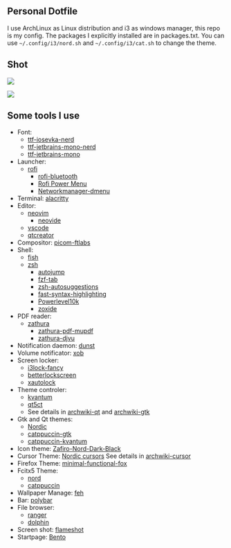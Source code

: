 ## Personal Dotfile

I use ArchLinux as Linux distribution and i3 as windows manager, this repo is my config. The packages I explicitly installed are in packages.txt. You can use <code>~/.config/i3/nord.sh</code>
and <code>~/.config/i3/cat.sh</code> to change the theme.

## Shot

![](https://raw.githubusercontent.com/charleschetty/picturebed/main/picture/2023-02-02_20-56.png)

![](https://raw.githubusercontent.com/charleschetty/picturebed/main/picture/2023-02-02_21-06.png)


## Some tools I use 

- Font:
  - [ttf-iosevka-nerd](https://archlinux.org/packages/community/any/ttf-iosevka-nerd/)
  - [ttf-jetbrains-mono-nerd](https://archlinux.org/packages/community/any/ttf-jetbrains-mono-nerd/)
  - [ttf-jetbrains-mono](https://archlinux.org/packages/community/any/ttf-jetbrains-mono/)
- Launcher: 
  - [rofi](https://archlinux.org/packages/community/x86_64/rofi/)
    - [rofi-bluetooth](https://github.com/nickclyde/rofi-bluetooth)
    - [Rofi Power Menu](https://github.com/jluttine/rofi-power-menu)
    - [Networkmanager-dmenu](https://github.com/firecat53/networkmanager-dmenu)
- Terminal: [alacritty](https://archlinux.org/packages/community/x86_64/alacritty/)
- Editor:
  - [neovim](https://archlinux.org/packages/community/x86_64/neovim/)
    - [neovide](https://archlinux.org/packages/community/x86_64/neovide/)
  - [vscode](visual-studio-code-bin)
  - [qtcreator](https://archlinux.org/packages/extra/x86_64/qtcreator/)
- Compositor: [picom-ftlabs](https://aur.archlinux.org/packages/picom-ftlabs-git)
- Shell: 
  - [fish](https://archlinux.org/packages/community/x86_64/fish/)
  - [zsh](https://archlinux.org/packages/extra/x86_64/zsh/)
    - [autojump](https://aur.archlinux.org/packages/autojump)
    - [fzf-tab](https://github.com/Aloxaf/fzf-tab)
    - [zsh-autosuggestions](https://github.com/zsh-users/zsh-autosuggestions)
    - [fast-syntax-highlighting](https://github.com/zdharma-continuum/fast-syntax-highlighting)
    - [Powerlevel10k](https://aur.archlinux.org/packages/zsh-theme-powerlevel10k-git)
    - [zoxide](https://archlinux.org/packages/community/x86_64/zoxide/)
- PDF reader: 
  - [zathura](https://archlinux.org/packages/community/x86_64/zathura/)
    - [zathura-pdf-mupdf](https://archlinux.org/packages/community/x86_64/zathura-pdf-mupdf/)
    - [zathura-djvu](https://archlinux.org/packages/community/x86_64/zathura-djvu/)
- Notification daemon: [dunst](https://archlinux.org/packages/community/x86_64/dunst/)
- Volume notificator: [xob](https://aur.archlinux.org/packages/xob)
- Screen locker: 
  - [i3lock-fancy](https://aur.archlinux.org/packages/i3lock-fancy-git)
  - [betterlockscreen](https://aur.archlinux.org/packages/betterlockscreen-git)
  - [xautolock](https://archlinux.org/packages/community/x86_64/xautolock/)
- Theme controler: 
  - [kvantum](https://archlinux.org/packages/community/x86_64/kvantum/) 
  - [qt5ct](https://archlinux.org/packages/community/x86_64/qt5ct/)
  - See details in [archwiki-qt](https://wiki.archlinux.org/title/Qt#Configuration_of_Qt_5_applications_under_environments_other_than_KDE_Plasma) and [archwiki-gtk](https://wiki.archlinux.org/title/GTK#Configuration) 
- Gtk and Qt themes: 
	- [Nordic](https://github.com/EliverLara/Nordic)
	- [catppuccin-gtk](https://github.com/catppuccin/gtk)
  - [catppuccin-kvantum](https://github.com/catppuccin/Kvantum)
- Icon theme: [Zafiro-Nord-Dark-Black](https://www.gnome-look.org/p/1166289/)
- Cursor Theme: [Nordic cursors](https://store.kde.org/p/1662218/)  See details in [archwiki-cursor](https://wiki.archlinux.org/title/Cursor_themes)
- Firefox Theme: [minimal-functional-fox](https://github.com/mut-ex/minimal-functional-fox)
- Fcitx5 Theme: 
  - [nord](https://github.com/tonyfettes/fcitx5-nord)
  - [catppuccin](https://github.com/catppuccin/fcitx5)
- Wallpaper Manage: [feh](https://archlinux.org/packages/extra/x86_64/feh/)
- Bar: [polybar](https://archlinux.org/packages/community/x86_64/polybar/)
- File browser: 
  - [ranger](https://archlinux.org/packages/community/any/ranger/)
  - [dolphin](https://archlinux.org/packages/extra/x86_64/dolphin/)
- Screen shot: [flameshot](https://archlinux.org/packages/community/x86_64/flameshot/)
- Startpage: [Bento](https://github.com/migueravila/Bento)

